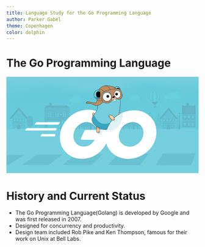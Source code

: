```yaml
---
title: Language Study for the Go Programming Language
author: Parker Gabel
theme: Copenhagen
color: dolphin
---
```


# The Go Programming Language

![Gotta Go Fast!](./GolangImage.jpg)

# History and Current Status

- The Go Programming Language(Golang) is developed by Google and was first released in 2007.
- Designed for concurrency and productivity.
- Design team included Rob Pike and Ken Thompson, famous for their work on Unix at Bell Labs.
